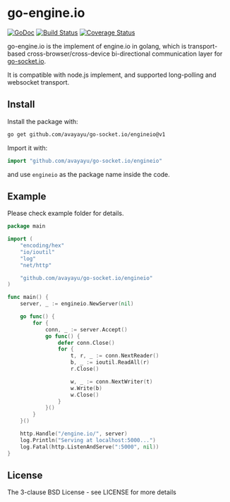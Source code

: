# go-engine.io

[![GoDoc](http://godoc.org/github.com/avayayu/go-socket.io/engineio?status.svg)](http://godoc.org/github.com/avayayu/go-socket.io/engineio) [![Build Status](https://travis-ci.org/avayayu/go-engine.io.svg)](https://travis-ci.org/avayayu/go-engine.io)
[![Coverage Status](https://coveralls.io/repos/github/avayayu/go-engine.io/badge.svg?branch=v1.4)](https://coveralls.io/github/avayayu/go-engine.io?branch=v1.4)

go-engine.io is the implement of engine.io in golang, which is transport-based cross-browser/cross-device bi-directional communication layer for [go-socket.io](https://github.com/avayayu/go-socket.io).

It is compatible with node.js implement, and supported long-polling and websocket transport.

## Install

Install the package with:

```bash
go get github.com/avayayu/go-socket.io/engineio@v1
```

Import it with:

```go
import "github.com/avayayu/go-socket.io/engineio"
```

and use `engineio` as the package name inside the code.

## Example

Please check example folder for details.

```go
package main

import (
	"encoding/hex"
	"io/ioutil"
	"log"
	"net/http"

	"github.com/avayayu/go-socket.io/engineio"
)

func main() {
	server, _ := engineio.NewServer(nil)

	go func() {
		for {
			conn, _ := server.Accept()
			go func() {
				defer conn.Close()
				for {
					t, r, _ := conn.NextReader()
					b, _ := ioutil.ReadAll(r)
					r.Close()

					w, _ := conn.NextWriter(t)
					w.Write(b)
					w.Close()
				}
			}()
		}
	}()

	http.Handle("/engine.io/", server)
	log.Println("Serving at localhost:5000...")
	log.Fatal(http.ListenAndServe(":5000", nil))
}
```

## License

The 3-clause BSD License  - see LICENSE for more details
